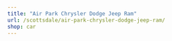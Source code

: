 ```yaml
---
title: "Air Park Chrysler Dodge Jeep Ram"
url: /scottsdale/air-park-chrysler-dodge-jeep-ram/
shop: car
---
```


